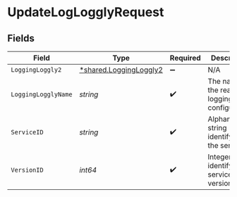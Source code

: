 # UpdateLogLogglyRequest


## Fields

| Field                                                           | Type                                                            | Required                                                        | Description                                                     | Example                                                         |
| --------------------------------------------------------------- | --------------------------------------------------------------- | --------------------------------------------------------------- | --------------------------------------------------------------- | --------------------------------------------------------------- |
| `LoggingLoggly2`                                                | [*shared.LoggingLoggly2](../../models/shared/loggingloggly2.md) | :heavy_minus_sign:                                              | N/A                                                             |                                                                 |
| `LoggingLogglyName`                                             | *string*                                                        | :heavy_check_mark:                                              | The name for the real-time logging configuration.               | test-log-endpoint                                               |
| `ServiceID`                                                     | *string*                                                        | :heavy_check_mark:                                              | Alphanumeric string identifying the service.                    | SU1Z0isxPaozGVKXdv0eY                                           |
| `VersionID`                                                     | *int64*                                                         | :heavy_check_mark:                                              | Integer identifying a service version.                          | 1                                                               |